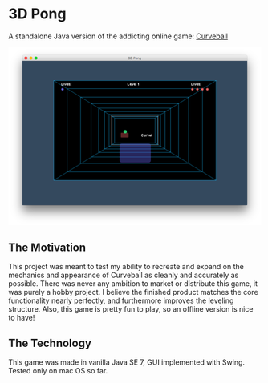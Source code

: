 # 3D Pong

A standalone Java version of the addicting online game: [Curveball](http://www.ponggame.org/3dpong.php)

![3D Pong](https://github.com/samhollenbach/3DPong/blob/master/screenshots/ingame.png "In-Game Screenshot")

## The Motivation

This project was meant to test my ability to recreate and expand on the mechanics and appearance of Curveball as cleanly and accurately as possible.
There was never any ambition to market or distribute this game, it was purely a hobby project. 
I believe the finished product matches the core functionality nearly perfectly, and furthermore improves the leveling structure.
Also, this game is pretty fun to play, so an offline version is nice to have!

## The Technology

This game was made in vanilla Java SE 7, GUI implemented with Swing. Tested only on mac OS so far.

